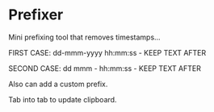 # Prefixer
Mini  prefixing tool that removes timestamps...

FIRST CASE: dd-mmm-yyyy hh:mm:ss - KEEP TEXT AFTER

SECOND CASE: dd mmm - hh:mm:ss - KEEP TEXT AFTER 

Also can add a custom prefix.

Tab into tab to update clipboard.
